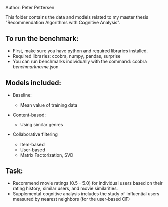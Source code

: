 Author: Peter Pettersen

This folder contains the data and models related to my master thesis "Recommendation Algorithms with Cognitive Analysis".

## To run the benchmark:
* First, make sure you have python and required libraries installed.
* Required libraries: ccobra, numpy, pandas, surprise
* You can run benchmarks individually with the command: ccobra _benchmarkname_.json

## Models included:

- Baseline:
    - Mean value of training data

- Content-based:
    - Using similar genres

- Collaborative filtering
    - Item-based
    - User-based
    - Matrix Factorization, SVD

## Task:

- Recommend movie ratings (0.5 - 5.0) for individual users based on their rating history, similar users, and movie similarities.
- Supplemental cognitive analysis includes the study of influential users measured by nearest neighbors (for the user-based CF)
